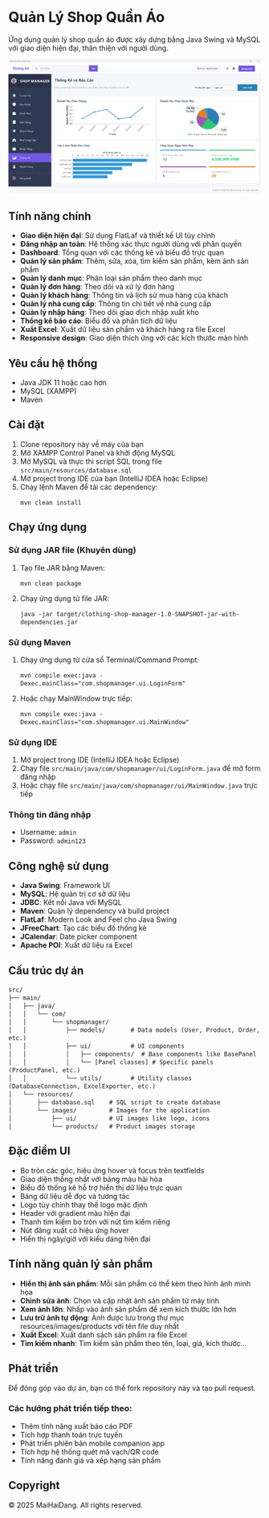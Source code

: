 # Quản Lý Shop Quần Áo

Ứng dụng quản lý shop quần áo được xây dựng bằng Java Swing và MySQL với giao diện hiện đại, thân thiện với người dùng.

![Shop Manager](/src/main/resources/images/readme/preview.png)

## Tính năng chính

- **Giao diện hiện đại**: Sử dụng FlatLaf và thiết kế UI tùy chỉnh
- **Đăng nhập an toàn**: Hệ thống xác thực người dùng với phân quyền
- **Dashboard**: Tổng quan với các thống kê và biểu đồ trực quan
- **Quản lý sản phẩm**: Thêm, sửa, xóa, tìm kiếm sản phẩm, kèm ảnh sản phẩm
- **Quản lý danh mục**: Phân loại sản phẩm theo danh mục
- **Quản lý đơn hàng**: Theo dõi và xử lý đơn hàng
- **Quản lý khách hàng**: Thông tin và lịch sử mua hàng của khách
- **Quản lý nhà cung cấp**: Thông tin chi tiết về nhà cung cấp
- **Quản lý nhập hàng**: Theo dõi giao dịch nhập xuất kho
- **Thống kê báo cáo**: Biểu đồ và phân tích dữ liệu
- **Xuất Excel**: Xuất dữ liệu sản phẩm và khách hàng ra file Excel
- **Responsive design**: Giao diện thích ứng với các kích thước màn hình

## Yêu cầu hệ thống

- Java JDK 11 hoặc cao hơn
- MySQL (XAMPP)
- Maven

## Cài đặt

1. Clone repository này về máy của bạn
2. Mở XAMPP Control Panel và khởi động MySQL
3. Mở MySQL và thực thi script SQL trong file `src/main/resources/database.sql`
4. Mở project trong IDE của bạn (IntelliJ IDEA hoặc Eclipse)
5. Chạy lệnh Maven để tải các dependency:
   ```
   mvn clean install
   ```

## Chạy ứng dụng

### Sử dụng JAR file (Khuyên dùng)

1. Tạo file JAR bằng Maven:
   ```
   mvn clean package
   ```

2. Chạy ứng dụng từ file JAR:
   ```
   java -jar target/clothing-shop-manager-1.0-SNAPSHOT-jar-with-dependencies.jar
   ```

### Sử dụng Maven

1. Chạy ứng dụng từ cửa sổ Terminal/Command Prompt:
   ```
   mvn compile exec:java -Dexec.mainClass="com.shopmanager.ui.LoginForm"
   ```

2. Hoặc chạy MainWindow trực tiếp:
   ```
   mvn compile exec:java -Dexec.mainClass="com.shopmanager.ui.MainWindow"
   ```

### Sử dụng IDE

1. Mở project trong IDE (IntelliJ IDEA hoặc Eclipse)
2. Chạy file `src/main/java/com/shopmanager/ui/LoginForm.java` để mở form đăng nhập
3. Hoặc chạy file `src/main/java/com/shopmanager/ui/MainWindow.java` trực tiếp

### Thông tin đăng nhập

- Username: `admin`
- Password: `admin123`

## Công nghệ sử dụng

- **Java Swing**: Framework UI
- **MySQL**: Hệ quản trị cơ sở dữ liệu
- **JDBC**: Kết nối Java với MySQL
- **Maven**: Quản lý dependency và build project
- **FlatLaf**: Modern Look and Feel cho Java Swing
- **JFreeChart**: Tạo các biểu đồ thống kê
- **JCalendar**: Date picker component
- **Apache POI**: Xuất dữ liệu ra Excel

## Cấu trúc dự án

```
src/
├── main/
│   ├── java/
│   │   └── com/
│   │       └── shopmanager/
│   │           ├── models/       # Data models (User, Product, Order, etc.)
│   │           ├── ui/           # UI components
│   │           │   ├── components/  # Base components like BasePanel
│   │           │   └── [Panel classes] # Specific panels (ProductPanel, etc.)
│   │           └── utils/        # Utility classes (DatabaseConnection, ExcelExporter, etc.)
│   └── resources/
│       ├── database.sql    # SQL script to create database
│       └── images/         # Images for the application
│           ├── ui/         # UI images like logo, icons
│           └── products/   # Product images storage
```

## Đặc điểm UI

- Bo tròn các góc, hiệu ứng hover và focus trên textfields
- Giao diện thống nhất với bảng màu hài hòa
- Biểu đồ thống kê hỗ trợ hiển thị dữ liệu trực quan
- Bảng dữ liệu dễ đọc và tương tác
- Logo tùy chỉnh thay thế logo mặc định
- Header với gradient màu hiện đại
- Thanh tìm kiếm bo tròn với nút tìm kiếm riêng
- Nút đăng xuất có hiệu ứng hover
- Hiển thị ngày/giờ với kiểu dáng hiện đại

## Tính năng quản lý sản phẩm

- **Hiển thị ảnh sản phẩm**: Mỗi sản phẩm có thể kèm theo hình ảnh minh họa
- **Chỉnh sửa ảnh**: Chọn và cập nhật ảnh sản phẩm từ máy tính
- **Xem ảnh lớn**: Nhấp vào ảnh sản phẩm để xem kích thước lớn hơn
- **Lưu trữ ảnh tự động**: Ảnh được lưu trong thư mục resources/images/products với tên file duy nhất
- **Xuất Excel**: Xuất danh sách sản phẩm ra file Excel
- **Tìm kiếm nhanh**: Tìm kiếm sản phẩm theo tên, loại, giá, kích thước...

## Phát triển

Để đóng góp vào dự án, bạn có thể fork repository này và tạo pull request.

### Các hướng phát triển tiếp theo:
- Thêm tính năng xuất báo cáo PDF
- Tích hợp thanh toán trực tuyến
- Phát triển phiên bản mobile companion app
- Tích hợp hệ thống quét mã vạch/QR code
- Tính năng đánh giá và xếp hạng sản phẩm

## Copyright

© 2025 MaiHaiDang. All rights reserved. 
